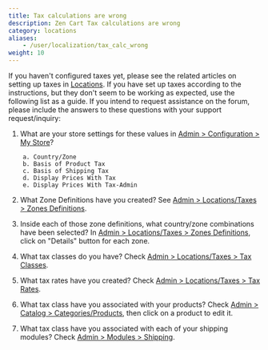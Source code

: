 ```yaml
---
title: Tax calculations are wrong 
description: Zen Cart Tax calculations are wrong 
category: locations 
aliases: 
    - /user/localization/tax_calc_wrong
weight: 10
---
```


If you haven't configured taxes yet, please see the related articles on setting up taxes in [Locations](/user/locations/).  If you have set up taxes according to the instructions, but they don't seem to be working as expected, use the following list as a guide. If you intend to request assistance on the forum, please include the answers to these questions with your support request/inquiry:

1. What are your store settings for these values in 
[Admin > Configuration > My Store](/user/admin_pages/configuration/configuration_mystore/)? 

```
    a. Country/Zone
    b. Basis of Product Tax
    c. Basis of Shipping Tax
    d. Display Prices With Tax
    e. Display Prices With Tax-Admin
```

2. What Zone Definitions have you created?
See [Admin > Locations/Taxes > Zones Definitions](/user/admin_pages/locations/zones_definitions/).

3. Inside each of those zone definitions, what country/zone combinations have been selected?
In [Admin > Locations/Taxes > Zones Definitions](/user/admin_pages/locations/zones_definitions/), click on "Details" button for each zone.

4. What tax classes do you have?
Check [Admin > Locations/Taxes > Tax Classes](/user/admin_pages/locations/tax_classes/).

5. What tax rates have you created?
Check [Admin > Locations/Taxes > Tax Rates](/user/admin_pages/locations/tax_rates/).

6. What tax class have you associated with your products?
Check [Admin > Catalog > Categories/Products](/user/admin_pages/catalog/categories_products/), then click on a product to edit it.

7. What tax class have you associated with each of your shipping modules?
Check [Admin > Modules > Shipping](/user/admin_pages/modules/shipping/).
